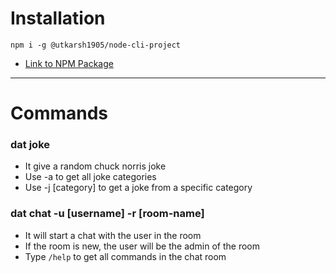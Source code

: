 # Installation

```
npm i -g @utkarsh1905/node-cli-project

```
- [Link to NPM Package](https://www.npmjs.com/package/@utkarsh1905/node-cli-project)
---

 # Commands

 ### dat joke
 - It give a random chuck norris joke
 - Use -a to get all joke categories
 - Use -j [category] to get a joke from a specific category

 ### dat chat -u [username] -r [room-name]
 - It will start a chat with the user <username> in the room <room-name>
 - If the room is new, the user will be the admin of the room
 - Type `/help` to get all commands in the chat room